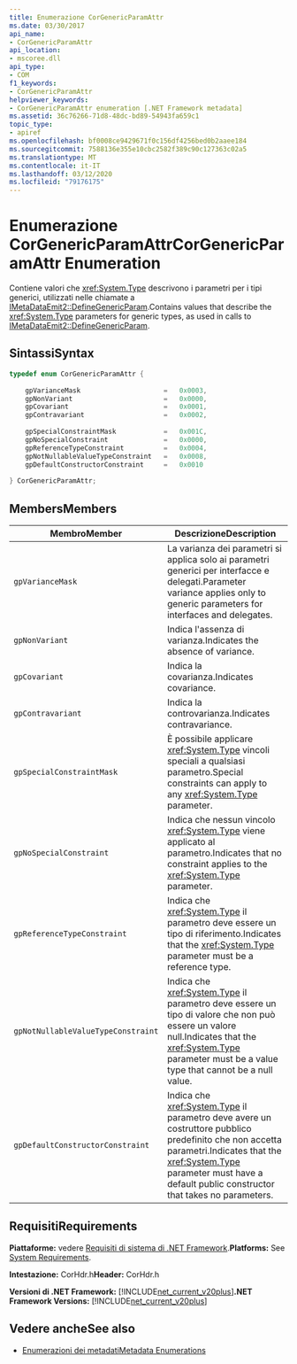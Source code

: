 ```yaml
---
title: Enumerazione CorGenericParamAttr
ms.date: 03/30/2017
api_name:
- CorGenericParamAttr
api_location:
- mscoree.dll
api_type:
- COM
f1_keywords:
- CorGenericParamAttr
helpviewer_keywords:
- CorGenericParamAttr enumeration [.NET Framework metadata]
ms.assetid: 36c76266-71d8-48dc-bd89-54943fa659c1
topic_type:
- apiref
ms.openlocfilehash: bf0008ce9429671f0c156df4256bed0b2aaee184
ms.sourcegitcommit: 7588136e355e10cbc2582f389c90c127363c02a5
ms.translationtype: MT
ms.contentlocale: it-IT
ms.lasthandoff: 03/12/2020
ms.locfileid: "79176175"
---
```

# <a name="corgenericparamattr-enumeration"></a><span data-ttu-id="7c4fd-102">Enumerazione CorGenericParamAttr</span><span class="sxs-lookup"><span data-stu-id="7c4fd-102">CorGenericParamAttr Enumeration</span></span>
<span data-ttu-id="7c4fd-103">Contiene valori che <xref:System.Type> descrivono i parametri per i tipi generici, utilizzati nelle chiamate a [IMetaDataEmit2::DefineGenericParam](../../../../docs/framework/unmanaged-api/metadata/imetadataemit2-definegenericparam-method.md).</span><span class="sxs-lookup"><span data-stu-id="7c4fd-103">Contains values that describe the <xref:System.Type> parameters for generic types, as used in calls to [IMetaDataEmit2::DefineGenericParam](../../../../docs/framework/unmanaged-api/metadata/imetadataemit2-definegenericparam-method.md).</span></span>  
  
## <a name="syntax"></a><span data-ttu-id="7c4fd-104">Sintassi</span><span class="sxs-lookup"><span data-stu-id="7c4fd-104">Syntax</span></span>  
  
```cpp  
typedef enum CorGenericParamAttr {  
  
    gpVarianceMask                     =   0x0003,  
    gpNonVariant                       =   0x0000,
    gpCovariant                        =   0x0001,  
    gpContravariant                    =   0x0002,  
  
    gpSpecialConstraintMask            =   0x001C,  
    gpNoSpecialConstraint              =   0x0000,  
    gpReferenceTypeConstraint          =   0x0004,
    gpNotNullableValueTypeConstraint   =   0x0008,  
    gpDefaultConstructorConstraint     =   0x0010  
  
} CorGenericParamAttr;  
```  
  
## <a name="members"></a><span data-ttu-id="7c4fd-105">Members</span><span class="sxs-lookup"><span data-stu-id="7c4fd-105">Members</span></span>  
  
|<span data-ttu-id="7c4fd-106">Membro</span><span class="sxs-lookup"><span data-stu-id="7c4fd-106">Member</span></span>|<span data-ttu-id="7c4fd-107">Descrizione</span><span class="sxs-lookup"><span data-stu-id="7c4fd-107">Description</span></span>|  
|------------|-----------------|  
|`gpVarianceMask`|<span data-ttu-id="7c4fd-108">La varianza dei parametri si applica solo ai parametri generici per interfacce e delegati.</span><span class="sxs-lookup"><span data-stu-id="7c4fd-108">Parameter variance applies only to generic parameters for interfaces and delegates.</span></span>|  
|`gpNonVariant`|<span data-ttu-id="7c4fd-109">Indica l'assenza di varianza.</span><span class="sxs-lookup"><span data-stu-id="7c4fd-109">Indicates the absence of variance.</span></span>|  
|`gpCovariant`|<span data-ttu-id="7c4fd-110">Indica la covarianza.</span><span class="sxs-lookup"><span data-stu-id="7c4fd-110">Indicates covariance.</span></span>|  
|`gpContravariant`|<span data-ttu-id="7c4fd-111">Indica la controvarianza.</span><span class="sxs-lookup"><span data-stu-id="7c4fd-111">Indicates contravariance.</span></span>|  
|`gpSpecialConstraintMask`|<span data-ttu-id="7c4fd-112">È possibile applicare <xref:System.Type> vincoli speciali a qualsiasi parametro.</span><span class="sxs-lookup"><span data-stu-id="7c4fd-112">Special constraints can apply to any <xref:System.Type> parameter.</span></span>|  
|`gpNoSpecialConstraint`|<span data-ttu-id="7c4fd-113">Indica che nessun vincolo <xref:System.Type> viene applicato al parametro.</span><span class="sxs-lookup"><span data-stu-id="7c4fd-113">Indicates that no constraint applies to the <xref:System.Type> parameter.</span></span>|  
|`gpReferenceTypeConstraint`|<span data-ttu-id="7c4fd-114">Indica che <xref:System.Type> il parametro deve essere un tipo di riferimento.</span><span class="sxs-lookup"><span data-stu-id="7c4fd-114">Indicates that the <xref:System.Type> parameter must be a reference type.</span></span>|  
|`gpNotNullableValueTypeConstraint`|<span data-ttu-id="7c4fd-115">Indica che <xref:System.Type> il parametro deve essere un tipo di valore che non può essere un valore null.</span><span class="sxs-lookup"><span data-stu-id="7c4fd-115">Indicates that the <xref:System.Type> parameter must be a value type that cannot be a null value.</span></span>|  
|`gpDefaultConstructorConstraint`|<span data-ttu-id="7c4fd-116">Indica che <xref:System.Type> il parametro deve avere un costruttore pubblico predefinito che non accetta parametri.</span><span class="sxs-lookup"><span data-stu-id="7c4fd-116">Indicates that the <xref:System.Type> parameter must have a default public constructor that takes no parameters.</span></span>|  
  
## <a name="requirements"></a><span data-ttu-id="7c4fd-117">Requisiti</span><span class="sxs-lookup"><span data-stu-id="7c4fd-117">Requirements</span></span>  
 <span data-ttu-id="7c4fd-118">**Piattaforme:** vedere [Requisiti di sistema di .NET Framework](../../../../docs/framework/get-started/system-requirements.md).</span><span class="sxs-lookup"><span data-stu-id="7c4fd-118">**Platforms:** See [System Requirements](../../../../docs/framework/get-started/system-requirements.md).</span></span>  
  
 <span data-ttu-id="7c4fd-119">**Intestazione:** CorHdr.h</span><span class="sxs-lookup"><span data-stu-id="7c4fd-119">**Header:** CorHdr.h</span></span>  
  
 <span data-ttu-id="7c4fd-120">**Versioni di .NET Framework:** [!INCLUDE[net_current_v20plus](../../../../includes/net-current-v20plus-md.md)]</span><span class="sxs-lookup"><span data-stu-id="7c4fd-120">**.NET Framework Versions:** [!INCLUDE[net_current_v20plus](../../../../includes/net-current-v20plus-md.md)]</span></span>  
  
## <a name="see-also"></a><span data-ttu-id="7c4fd-121">Vedere anche</span><span class="sxs-lookup"><span data-stu-id="7c4fd-121">See also</span></span>

- [<span data-ttu-id="7c4fd-122">Enumerazioni dei metadati</span><span class="sxs-lookup"><span data-stu-id="7c4fd-122">Metadata Enumerations</span></span>](../../../../docs/framework/unmanaged-api/metadata/metadata-enumerations.md)
